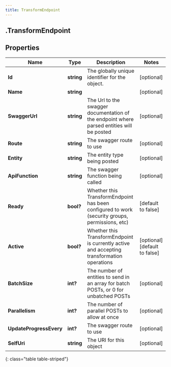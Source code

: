 ```yaml
---
title: TransformEndpoint
---
```

## .TransformEndpoint

## Properties

|Name | Type | Description | Notes|
|------------ | ------------- | ------------- | -------------|
| **Id** | **string** | The globally unique identifier for the object. | [optional] |
| **Name** | **string** |  | [optional] |
| **SwaggerUrl** | **string** | The Url to the swagger documentation of the endpoint where parsed entities will be posted | [optional] |
| **Route** | **string** | The swagger route to use | [optional] |
| **Entity** | **string** | The entity type being posted | [optional] |
| **ApiFunction** | **string** | The swagger function being called | [optional] |
| **Ready** | **bool?** | Whether this TransformEndpoint has been configured to work (security groups, permissions, etc) | [default to false]|
| **Active** | **bool?** | Whether this TransformEndpoint is currently active and accepting transformation operations | [optional] [default to false]|
| **BatchSize** | **int?** | The number of entities to send in an array for batch POSTs, or 0 for unbatched POSTs | [optional] |
| **Parallelism** | **int?** | The number of parallel POSTs to allow at once | [optional] |
| **UpdateProgressEvery** | **int?** | The swagger route to use | [optional] |
| **SelfUri** | **string** | The URI for this object | [optional] |
{: class="table table-striped"}


